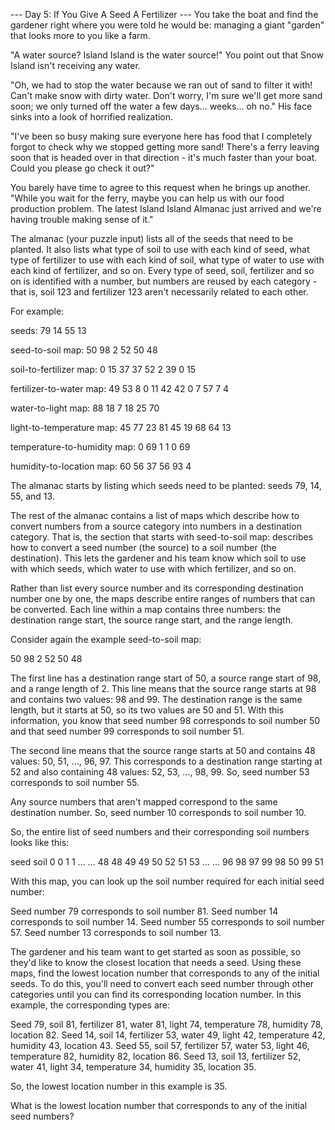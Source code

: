 --- Day 5: If You Give A Seed A Fertilizer ---
You take the boat and find the gardener right where you were told he would
be: managing a giant "garden" that looks more to you like a farm.

"A water source? Island Island is the water source!" You point out that Snow
Island isn't receiving any water.

"Oh, we had to stop the water because we ran out of sand to filter it with!
Can't make snow with dirty water. Don't worry, I'm sure we'll get more sand
soon; we only turned off the water a few days... weeks... oh no." His face
sinks into a look of horrified realization.

"I've been so busy making sure everyone here has food that I completely
forgot to check why we stopped getting more sand! There's a ferry leaving
soon that is headed over in that direction - it's much faster than your boat.
Could you please go check it out?"

You barely have time to agree to this request when he brings up another.
"While you wait for the ferry, maybe you can help us with our food production
problem. The latest Island Island Almanac just arrived and we're having
trouble making sense of it."

The almanac (your puzzle input) lists all of the seeds that need to be
planted. It also lists what type of soil to use with each kind of seed,
what type of fertilizer to use with each kind of soil, what type of water
to use with each kind of fertilizer, and so on. Every type of seed, soil,
fertilizer and so on is identified with a number, but numbers are reused by
each category - that is, soil 123 and fertilizer 123 aren't necessarily
related to each other.

For example:

seeds: 79 14 55 13

seed-to-soil map:
50 98 2
52 50 48

soil-to-fertilizer map:
0 15 37
37 52 2
39 0 15

fertilizer-to-water map:
49 53 8
0 11 42
42 0 7
57 7 4

water-to-light map:
88 18 7
18 25 70

light-to-temperature map:
45 77 23
81 45 19
68 64 13

temperature-to-humidity map:
0 69 1
1 0 69

humidity-to-location map:
60 56 37
56 93 4

The almanac starts by listing which seeds need to be planted: seeds 79, 14,
55, and 13.

The rest of the almanac contains a list of maps which describe how to convert
numbers from a source category into numbers in a destination category.
That is, the section that starts with seed-to-soil map: describes how to
convert a seed number (the source) to a soil number (the destination). This
lets the gardener and his team know which soil to use with which seeds,
which water to use with which fertilizer, and so on.

Rather than list every source number and its corresponding destination number
one by one, the maps describe entire ranges of numbers that can be converted.
Each line within a map contains three numbers: the destination range start,
the source range start, and the range length.

Consider again the example seed-to-soil map:

50 98 2
52 50 48

The first line has a destination range start of 50, a source range start of
98, and a range length of 2. This line means that the source range starts
at 98 and contains two values: 98 and 99. The destination range is the same
length, but it starts at 50, so its two values are 50 and 51. With this
information, you know that seed number 98 corresponds to soil number 50
and that seed number 99 corresponds to soil number 51.

The second line means that the source range starts at 50 and contains 48
values: 50, 51, ..., 96, 97. This corresponds to a destination range starting
at 52 and also containing 48 values: 52, 53, ..., 98, 99. So, seed number
53 corresponds to soil number 55.

Any source numbers that aren't mapped correspond to the same destination
number. So, seed number 10 corresponds to soil number 10.

So, the entire list of seed numbers and their corresponding soil numbers
looks like this:

seed  soil
0     0
1     1
...   ...
48    48
49    49
50    52
51    53
...   ...
96    98
97    99
98    50
99    51

With this map, you can look up the soil number required for each initial
seed number:

Seed number 79 corresponds to soil number 81.
Seed number 14 corresponds to soil number 14.
Seed number 55 corresponds to soil number 57.
Seed number 13 corresponds to soil number 13.

The gardener and his team want to get started as soon as possible, so they'd
like to know the closest location that needs a seed. Using these maps,
find the lowest location number that corresponds to any of the initial
seeds. To do this, you'll need to convert each seed number through other
categories until you can find its corresponding location number. In this
example, the corresponding types are:

Seed 79, soil 81, fertilizer 81, water 81, light 74, temperature 78,
humidity 78, location 82.
Seed 14, soil 14, fertilizer 53, water 49, light 42, temperature 42,
humidity 43, location 43.
Seed 55, soil 57, fertilizer 57, water 53, light 46, temperature 82,
humidity 82, location 86.
Seed 13, soil 13, fertilizer 52, water 41, light 34, temperature 34,
humidity 35, location 35.

So, the lowest location number in this example is 35.

What is the lowest location number that corresponds to any of the
initial seed numbers?
